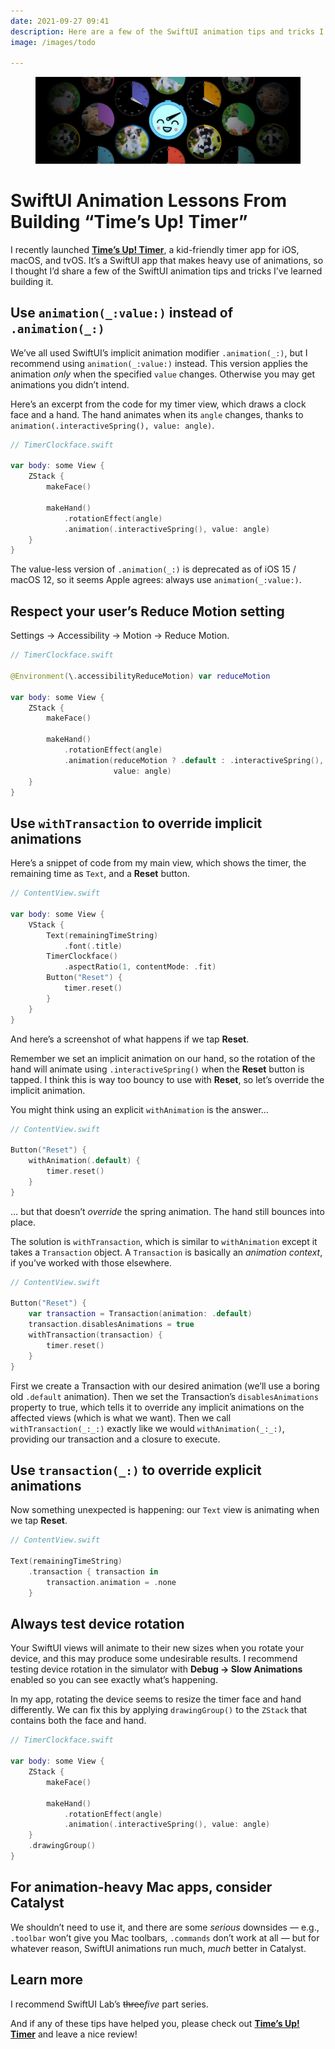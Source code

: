 ```yaml
---
date: 2021-09-27 09:41
description: Here are a few of the SwiftUI animation tips and tricks I’ve learned while building my kid-friendly timer app Time’s Up! Timer.
image: /images/todo

---
```


<figure><img src="/images/times-up-promo.jpg" alt="Screenshot of a Time’s Up! Timer" /></figure>

# SwiftUI Animation Lessons From Building “Time’s Up! Timer”

I recently launched **[Time’s Up! Timer](https://overdesigned.net/timesup/)**, a kid-friendly timer app for iOS, macOS, and tvOS. It’s a SwiftUI app that makes heavy use of animations, so I thought I’d share a few of the SwiftUI animation tips and tricks I’ve learned building it.


## Use `animation(_:value:)` instead of `.animation(_:)`

We’ve all used SwiftUI’s implicit animation modifier `.animation(_:)`, but I recommend using `animation(_:value:)` instead. This version applies the animation *only* when the specified `value` changes. Otherwise you may get animations you didn’t intend.

Here’s an excerpt from the code for my timer view, which draws a clock face and a hand. The hand animates when its `angle` changes, thanks to `animation(.interactiveSpring(), value: angle)`.

```swift
// TimerClockface.swift

var body: some View {
    ZStack {
        makeFace()
    
        makeHand()
            .rotationEffect(angle)
            .animation(.interactiveSpring(), value: angle)
    }
}
```

The value-less version of `.animation(_:)` is deprecated as of iOS 15 / macOS 12, so it seems Apple agrees: always use `animation(_:value:)`.


## Respect your user’s Reduce Motion setting

Settings &rarr; Accessibility &rarr; Motion &rarr; Reduce Motion.

```swift
// TimerClockface.swift

@Environment(\.accessibilityReduceMotion) var reduceMotion

var body: some View {
    ZStack {
        makeFace()
        
        makeHand()
            .rotationEffect(angle)
            .animation(reduceMotion ? .default : .interactiveSpring(),
                       value: angle)
    }
}
```

## Use `withTransaction` to override implicit animations

Here’s a snippet of code from my main view, which shows the timer, the remaining time as `Text`, and a **Reset** button.

```swift
// ContentView.swift

var body: some View {
    VStack {
        Text(remainingTimeString)
            .font(.title)
        TimerClockface()
            .aspectRatio(1, contentMode: .fit)
        Button("Reset") {
            timer.reset()
        }
    }
}
```

And here’s a screenshot of what happens if we tap **Reset**.


Remember we set an implicit animation on our hand, so the rotation of the hand will animate using `.interactiveSpring()` when the **Reset** button is tapped. I think this is way too bouncy to use with **Reset**, so let’s override the implicit animation.

You might think using an explicit `withAnimation` is the answer…

```swift
// ContentView.swift

Button("Reset") {
    withAnimation(.default) {
        timer.reset()
    }
}
```

… but that doesn’t *override* the spring animation. The hand still bounces into place.

The solution is `withTransaction`, which is similar to `withAnimation` except it takes a `Transaction` object. A `Transaction` is basically an *animation context*, if you’ve worked with those elsewhere. 

```swift
// ContentView.swift

Button("Reset") {
    var transaction = Transaction(animation: .default)
    transaction.disablesAnimations = true
    withTransaction(transaction) {
        timer.reset()
    }
}
```

First we create a Transaction with our desired animation (we’ll use a boring old `.default` animation). Then we set the Transaction’s `disablesAnimations` property to true, which tells it to override any implicit animations on the affected views (which is what we want). Then we call `withTransaction(_:_:)` exactly like we would `withAnimation(_:_:)`, providing our transaction and a closure to execute.


## Use `transaction(_:)` to override explicit animations

Now something unexpected is happening: our `Text` view is animating when we tap **Reset**.

```swift
// ContentView.swift

Text(remainingTimeString)
    .transaction { transaction in
        transaction.animation = .none
    }
```


## Always test device rotation

Your SwiftUI views will animate to their new sizes when you rotate your device, and this may produce some undesirable results. I recommend testing device rotation in the simulator with **Debug &rarr; Slow Animations** enabled so you can see exactly what’s happening.

In my app, rotating the device seems to resize the timer face and hand differently. We can fix this by applying `drawingGroup()` to the `ZStack` that contains both the face and hand.

```swift
// TimerClockface.swift

var body: some View {
    ZStack {
        makeFace()
        
        makeHand()
            .rotationEffect(angle)
            .animation(.interactiveSpring(), value: angle)
    }
    .drawingGroup()
}
```

## For animation-heavy Mac apps, consider Catalyst

We shouldn’t need to use it, and there are some *serious* downsides — e.g., `.toolbar` won’t give you Mac toolbars, `.commands` don’t work at all — but for whatever reason, SwiftUI animations run much, *much* better in Catalyst.


## Learn more

I recommend SwiftUI Lab’s <strike>three</strike>*five* part series.

And if any of these tips have helped you, please check out **[Time’s Up! Timer](https://overdesigned.net/timesup/)** and leave a nice review!